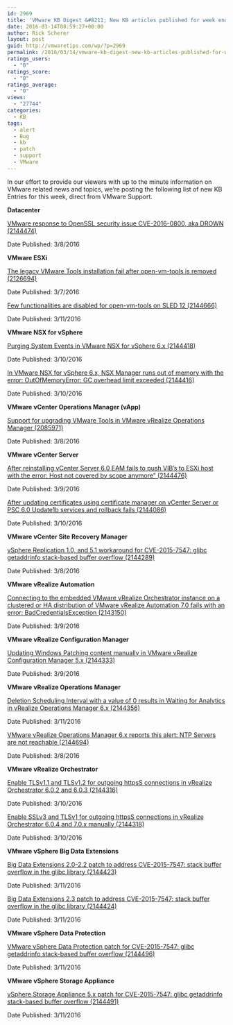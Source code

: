 ```yaml
---
id: 2969
title: 'VMware KB Digest &#8211; New KB articles published for week ending 3/12/16'
date: 2016-03-14T08:59:27+00:00
author: Rick Scherer
layout: post
guid: http://vmwaretips.com/wp/?p=2969
permalink: /2016/03/14/vmware-kb-digest-new-kb-articles-published-for-week-ending-31216/
ratings_users:
  - "0"
ratings_score:
  - "0"
ratings_average:
  - "0"
views:
  - "27744"
categories:
  - KB
tags:
  - alert
  - Bug
  - kb
  - patch
  - support
  - VMware
---
```

In our effort to provide our viewers with up to the minute information on VMware related news and topics, we&#8217;re posting the following list of new KB Entries for this week, direct from VMware Support.

<!--more-->

**Datacenter**
  
[VMware response to OpenSSL security issue CVE-2016-0800, aka DROWN (2144474)](http://vmw.re/22e9s5o)
  
Date Published: 3/8/2016

**VMware ESXi**
  
[The legacy VMware Tools installation fail after open-vm-tools is removed (2126694)](http://vmw.re/1QRZXjU)
  
Date Published: 3/7/2016
  
[Few functionalities are disabled for open-vm-tools on SLED 12 (2144666)](http://vmw.re/22e9s5q)
  
Date Published: 3/11/2016

**VMware NSX for vSphere**
  
[Purging System Events in VMware NSX for vSphere 6.x (2144418)](http://vmw.re/1QRZXjY)
  
Date Published: 3/10/2016
  
[In VMware NSX for vSphere 6.x, NSX Manager runs out of memory with the error: OutOfMemoryError: GC overhead limit exceeded (2144416)](http://vmw.re/22e9s5s)
  
Date Published: 3/10/2016

**VMware vCenter Operations Manager (vApp)**
  
[Support for upgrading VMware Tools in VMware vRealize Operations Manager (2085971)](http://vmw.re/1QRZZrT)
  
Date Published: 3/8/2016

**VMware vCenter Server**
  
[After reinstalling vCenter Server 6.0 EAM fails to push VIB’s to ESXi host with the error: Host not covered by scope anymore” (2144476)](http://vmw.re/22e9s5u)
  
Date Published: 3/9/2016
  
[After updating certificates using certificate manager on vCenter Server or PSC 6.0 Update1b services and rollback fails (2144086)](http://vmw.re/1QRZXAh)
  
Date Published: 3/10/2016

**VMware vCenter Site Recovery Manager**
  
[vSphere Replication 1.0, and 5.1 workaround for CVE-2015-7547: glibc getaddrinfo stack-based buffer overflow (2144289)](http://vmw.re/22e9sSS)
  
Date Published: 3/8/2016

**VMware vRealize Automation**
  
[Connecting to the embedded VMware vRealize Orchestrator instance on a clustered or HA distribution of VMware vRealize Automation 7.0 fails with an error: BadCredentialsException (2143150)](http://vmw.re/1QRZXAl)
  
Date Published: 3/9/2016

**VMware vRealize Configuration Manager**
  
[Updating Windows Patching content manually in VMware vRealize Configuration Manager 5.x (2144333)](http://vmw.re/22e9sSW)
  
Date Published: 3/9/2016

**VMware vRealize Operations Manager**
  
[Deletion Scheduling Interval with a value of 0 results in Waiting for Analytics in vRealize Operations Manager 6.x (2144356)](http://vmw.re/1QRZXAr)
  
Date Published: 3/11/2016
  
[VMware vRealize Operations Manager 6.x reports this alert: NTP Servers are not reachable (2144694)](http://vmw.re/22e9sT0)
  
Date Published: 3/8/2016

**VMware vRealize Orchestrator**
  
[Enable TLSv1.1 and TLSv1.2 for outgoing httpsS connections in vRealize Orchestrator 6.0.2 and 6.0.3 (2144316)](http://vmw.re/1QRZXAt)
  
Date Published: 3/10/2016
  
[Enable SSLv3 and TLSv1 for outgoing httpsS connections in vRealize Orchestrator 6.0.4 and 7.0.x manually (2144318)](http://vmw.re/22e9s5B)
  
Date Published: 3/10/2016

**VMware vSphere Big Data Extensions**
  
[Big Data Extensions 2.0-2.2 patch to address CVE-2015-7547: stack buffer overflow in the glibc library (2144423)](http://vmw.re/1QRZXAv)
  
Date Published: 3/11/2016
  
[Big Data Extensions 2.3 patch to address CVE-2015-7547: stack buffer overflow in the glibc library (2144424)](http://vmw.re/22e9sT2)
  
Date Published: 3/11/2016

**VMware vSphere Data Protection**
  
[VMware vSphere Data Protection patch for CVE-2015-7547: glibc getaddrinfo stack-based buffer overflow (2144496)](http://vmw.re/1QRZZsb)
  
Date Published: 3/11/2016

**VMware vSphere Storage Appliance**
  
[vSphere Storage Appliance 5.x patch for CVE-2015-7547: glibc getaddrinfo stack-based buffer overflow (2144491)](http://vmw.re/22e9v11)
  
Date Published: 3/11/2016